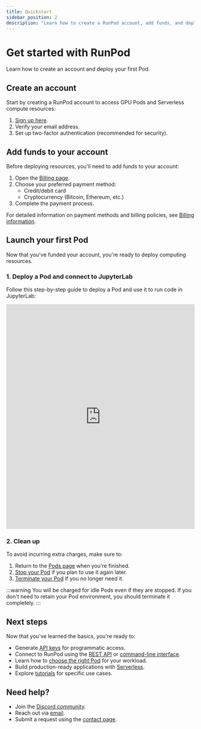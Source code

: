 ```yaml
---
title: Quickstart
sidebar_position: 2
description: "Learn how to create a RunPod account, add funds, and deploy your first GPU Pod."
---
```


# Get started with RunPod

Learn how to create an account and deploy your first Pod.

## Create an account

Start by creating a RunPod account to access GPU Pods and Serverless compute resources:

1. [Sign up here](https://www.runpod.io/console/signup).
2. Verify your email address.
3. Set up two-factor authentication (recommended for security).

## Add funds to your account

Before deploying resources, you'll need to add funds to your account:

1. Open the [Billing page](https://www.runpod.io/console/user/billing).
2. Choose your preferred payment method:
   - Credit/debit card
   - Cryptocurrency (Bitcoin, Ethereum, etc.)
3. Complete the payment process.

For detailed information on payment methods and billing policies, see [Billing information](/get-started/billing-information).

## Launch your first Pod

Now that you've funded your account, you're ready to deploy computing resources.

### 1. Deploy a Pod and connect to JupyterLab

Follow this step-by-step guide to deploy a Pod and use it to run code in JupyterLab:

<iframe
  src="https://app.tango.us/app/embed/e494032e-b628-45d6-a134-fd86bb76b668"
  sandbox="allow-scripts allow-top-navigation-by-user-activation allow-popups allow-same-origin"
  security="restricted"
  title="Deploy your first pod"
  width="100%"
  height="600px"
  referrerpolicy="strict-origin-when-cross-origin"
  frameborder="0"
  allowfullscreen
></iframe>

### 2. Clean up

To avoid incurring extra charges, make sure to:

1. Return to the [Pods page](https://www.runpod.io/console/pods) when you're finished.
2. [Stop your Pod](/pods/manage-pods#stop-a-pod) if you plan to use it again later.
3. [Terminate your Pod](/pods/manage-pods#terminate-a-pod) if you no longer need it.

:::warning
You will be charged for idle Pods even if they are stopped. If you don't need to retain your Pod environment, you should terminate it completely.
:::

## Next steps

Now that you've learned the basics, you're ready to:

- Generate [API keys](/get-started/api-keys) for programmatic access.
- Connect to RunPod using the [REST API](https://rest.runpod.io/v1/docs) or [command-line interface](/runpodctl/overview).
- Learn how to [choose the right Pod](/pods/choose-a-pod) for your workload.
- Build production-ready applications with [Serverless](/serverless/get-started).
- Explore [tutorials](/tutorials/overview) for specific use cases.

## Need help?

- Join the [Discord community](https://discord.gg/cUpRmau42V).
- Reach out via [email](mailto:help@runpod.io).
- Submit a request using the [contact page](https://contact.runpod.io/hc/requests/new).